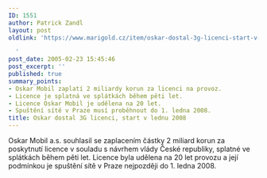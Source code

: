 ```yaml
---
ID: 1551
author: Patrick Zandl
layout: post
oldlink: 'https://www.marigold.cz/item/oskar-dostal-3g-licenci-start-v-lednu-2008

  '
post_date: 2005-02-23 15:45:46
post_excerpt: ''
published: true
summary_points:
- Oskar Mobil zaplatí 2 miliardy korun za licenci na provoz.
- Licence je splatná ve splátkách během pěti let.
- Licence Oskar Mobil je udělena na 20 let.
- Spuštění sítě v Praze musí proběhnout do 1. ledna 2008.
title: Oskar dostal 3G licenci, start v lednu 2008
---
```


<p>Oskar Mobil a.s. souhlasil se zaplacením částky 2 miliard korun za poskytnutí licence v souladu s návrhem vlády České republiky, splatné ve splátkách během pěti let. Licence byla udělena na 20 let provozu a její podmínkou je spuštění sítě v Praze nejpozději do 1. ledna 2008.
</p>